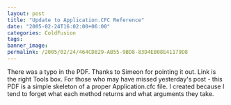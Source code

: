 ```yaml
---
layout: post
title: "Update to Application.CFC Reference"
date: "2005-02-24T16:02:00+06:00"
categories: ColdFusion 
tags: 
banner_image: 
permalink: /2005/02/24/464CD829-AB55-9BD8-83D4EB08E41179D8
---
```


There was a typo in the PDF. Thanks to Simeon for pointing it out. Link is the right Tools box. For those who may have missed yesterday's post - this PDF is a simple skeleton of a proper Application.cfc file. I created because I tend to forget what each method returns and what arguments they take.